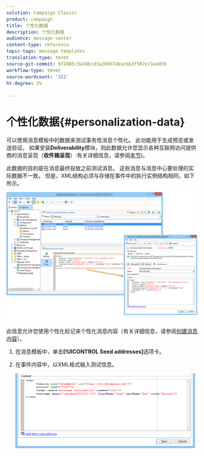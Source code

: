 ```yaml
---
solution: Campaign Classic
product: campaign
title: 个性化数据
description: 个性化数据
audience: message-center
content-type: reference
topic-tags: message-templates
translation-type: tm+mt
source-git-commit: 972885c3a38bcd3a260574bacbb3f507e11ae05b
workflow-type: tm+mt
source-wordcount: '151'
ht-degree: 3%

---
```



# 个性化数据{#personalization-data}

可以使用消息模板中的数据来测试事务性消息个性化。 此功能用于生成预览或发送验证。 如果安装&#x200B;**Deliverability**&#x200B;模块，则此数据允许您显示各种互联网访问提供商的消息呈现（**收件箱呈现**）:有关详细信息，请参阅[本节](../../delivery/using/inbox-rendering.md))。

此数据的目的是在消息最终投放之前测试消息。 这些消息与消息中心要处理的实际数据不一致。 但是，XML结构必须与存储在事件中的执行实例结构相同，如下所示。

![](assets/messagecenter_create_custo_006.png)

此信息允许您使用个性化标记来个性化消息内容（有关详细信息，请参阅[创建消息内容](../../message-center/using/creating-message-content.md)）。

1. 在消息模板中，单击&#x200B;**[!UICONTROL Seed addresses]**&#x200B;选项卡。
1. 在事件内容中，以XML格式输入测试信息。

   ![](assets/messagecenter_create_custo_001.png)
